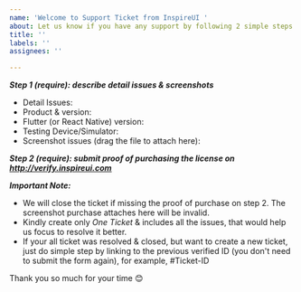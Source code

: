 ```yaml
---
name: 'Welcome to Support Ticket from InspireUI '
about: Let us know if you have any support by following 2 simple steps
title: ''
labels: ''
assignees: ''

---
```


**_Step 1 (require): describe detail issues & screenshots_**
+ Detail Issues: 
+ Product & version:
+ Flutter (or React Native) version: 
+ Testing Device/Simulator: 
+ Screenshot issues (drag the file to attach here): 




**_Step 2 (require): submit proof of purchasing the license on http://verify.inspireui.com_**





**_Important Note:_**
- We will close the ticket if missing the proof of purchase on step 2. The screenshot purchase attaches here will be invalid.
- Kindly create only *One Ticket* & includes all the issues, that would help us focus to resolve it better. 
- If your all ticket was resolved & closed, but want to create a new ticket, just do simple step by linking to the previous verified ID (you don't need to submit the form again), for example, #Ticket-ID

Thank you so much for your time 😊
